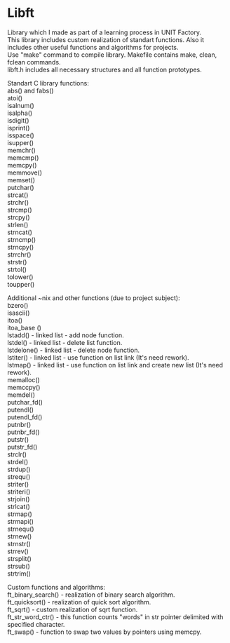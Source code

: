 # Libft  
Library which I made as part of a learning process in UNIT Factory.  
This library includes custom realization of standart functions. Also it includes other useful functions and algorithms for projects.  
Use "make" command to compile library. Makefile contains make, clean, fclean commands.  
libft.h includes all necessary structures and all function prototypes.  
  
Standart C library functions:  
abs() and fabs()  
atoi()  
isalnum()  
isalpha()  
isdigit()  
isprint()  
isspace()  
isupper()  
memchr()  
memcmp()  
memcpy()  
memmove()  
memset()  
putchar()  
strcat()  
strchr()  
strcmp()  
strcpy()  
strlen()  
strncat()  
strncmp()  
strncpy()  
strrchr()  
strstr()  
strtol()  
tolower()  
toupper()  
  
Additional ~nix and other functions (due to project subject):  
bzero()  
isascii()  
itoa()  
itoa_base ()  
lstadd() - linked list - add node function.  
lstdel() - linked list - delete list function.  
lstdelone() - linked list - delete node function.  
lstiter() - linked list - use function on list link (It's need rework).  
lstmap() - linked list - use function on list link and create new list  (It's need rework).  
memalloc()  
memccpy()  
memdel()  
putchar_fd()  
putendl()  
putendl_fd()  
putnbr()  
putnbr_fd()  
putstr()  
putstr_fd()  
strclr()  
strdel()  
strdup()  
strequ()  
striter()  
striteri()  
strjoin()  
strlcat()  
strmap()  
strmapi()  
strnequ()  
strnew()  
strnstr()  
strrev()  
strsplit()  
strsub()  
strtrim()  
  
Custom functions and algorithms:  
ft_binary_search() - realization of binary search algorithm.  
ft_quicksort() - realization of quick sort algorithm.  
ft_sqrt() - custom realization of sqrt function.  
ft_str_word_ctr() - this function counts "words" in str pointer delimited with specified character.  
ft_swap() - function to swap two values by pointers using memcpy.  
